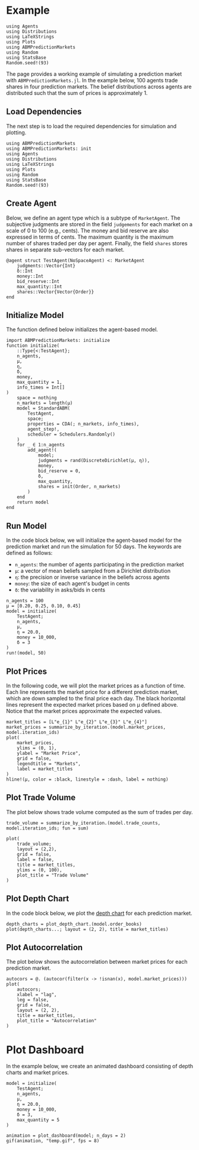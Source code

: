 # Example 

```@setup example
using Agents
using Distributions
using LaTeXStrings
using Plots
using ABMPredictionMarkets
using Random
using StatsBase
Random.seed!(93)
```

The page provides a working example of simulating a prediction market with `ABMPredictionMarkets.jl`. In the example below, 100 agents trade shares in four prediction markets. The belief distributions across agents are distributed such that the sum of prices is approximately 1. 

## Load Dependencies

The next step is to load the required dependencies for simulation and plotting.

```@example example
using ABMPredictionMarkets
using ABMPredictionMarkets: init
using Agents
using Distributions
using LaTeXStrings
using Plots
using Random
using StatsBase
Random.seed!(93)
```

## Create Agent 

Below, we define an agent type which is a subtype of `MarketAgent`. The subjective judgments are stored in the field `judgements` for each market on a scale of 0 to 100 (e.g., cents). The money and bid reserve are also expressed in terms of cents. The maximum quantity is the maximum number of shares traded per day per agent. Finally, the field `shares` stores shares in separate sub-vectors for each market. 

```@example example 
@agent struct TestAgent(NoSpaceAgent) <: MarketAgent
    judgments::Vector{Int}
    δ::Int
    money::Int
    bid_reserve::Int
    max_quantity::Int
    shares::Vector{Vector{Order}}
end
```

## Initialize Model 

The function defined below initializes the agent-based model.

```@example example
import ABMPredictionMarkets: initialize
function initialize(
    ::Type{<:TestAgent};
    n_agents,
    μ,
    η,
    δ,
    money,
    max_quantity = 1,
    info_times = Int[]
)
    space = nothing
    n_markets = length(μ)
    model = StandardABM(
        TestAgent,
        space;
        properties = CDA(; n_markets, info_times),
        agent_step!,
        scheduler = Schedulers.Randomly()
    )
    for _ ∈ 1:n_agents
        add_agent!(
            model;
            judgments = rand(DiscreteDirichlet(μ, η)),
            money,
            bid_reserve = 0,
            δ,
            max_quantity,
            shares = init(Order, n_markets)
        )
    end
    return model
end
```

## Run Model 

In the code block below, we will initialize the agent-based model for the prediction market and run the simulation for 50 days. The keywords are defined as follows:

- `n_agents`: the number of agents participating in the prediction market
- `μ`: a vector of mean beliefs sampled from a Dirichlet distribution
- `η`: the precision or inverse variance in the beliefs across agents 
- `money`: the size of each agent's budget in cents 
- `δ`: the variability in asks/bids in cents 

```@example example
n_agents = 100
μ = [0.20, 0.25, 0.10, 0.45]
model = initialize(
    TestAgent;
    n_agents,
    μ,
    η = 20.0,
    money = 10_000,
    δ = 3
)
run!(model, 50)
```

## Plot Prices 

In the following code, we will plot the market prices as a function of time. Each line represents the market price for a different prediction market, which are down sampled to the final price each day. The black horizontal lines represent the expected market prices based on μ defined above. Notice that the market prices approximate the expected values. 

```@example example
market_titles = [L"e_{1}" L"e_{2}" L"e_{3}" L"e_{4}"]
market_prices = summarize_by_iteration.(model.market_prices, model.iteration_ids)
plot(
    market_prices,
    ylims = (0, 1),
    ylabel = "Market Price",
    grid = false,
    legendtitle = "Markets",
    label = market_titles
)
hline!(μ, color = :black, linestyle = :dash, label = nothing)
```

## Plot Trade Volume 

The plot below shows trade volume computed as the sum of trades per day.

```@example example
trade_volume = summarize_by_iteration.(model.trade_counts, model.iteration_ids; fun = sum)

plot(
    trade_volume;
    layout = (2,2),
    grid = false,
    label = false,
    title = market_titles,
    ylims = (0, 100),
    plot_title = "Trade Volume"
)
```

## Plot Depth Chart

In the code block below, we plot the [depth chart](https://www.fusioncharts.com/blog/detailed-guide-on-how-to-read-a-depth-chart/) for each prediction market. 

```@example example
depth_charts = plot_depth_chart.(model.order_books)
plot(depth_charts...; layout = (2, 2), title = market_titles)
```

## Plot Autocorrelation

The plot below shows the autocorrelation between market prices for each prediction market. 
```@example example 
autocors = @. (autocor(filter(x -> !isnan(x), model.market_prices)))
plot(
    autocors;
    xlabel = "lag",
    leg = false, 
    grid = false, 
    layout = (2, 2),
    title = market_titles,
    plot_title = "Autocorrelation"
)
```

# Plot Dashboard

In the example below, we create an animated dashboard consisting of depth charts and market prices. 

```@example example 
model = initialize(
    TestAgent;
    n_agents,
    μ,
    η = 20.0,
    money = 10_000,
    δ = 3,
    max_quantity = 5
)

animation = plot_dashboard(model; n_days = 2)
gif(animation, "temp.gif", fps = 8)
```